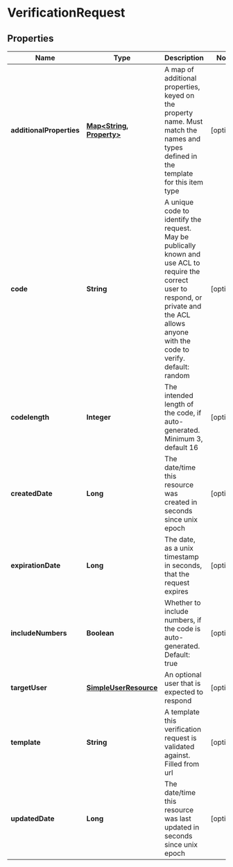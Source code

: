 
# VerificationRequest

## Properties
Name | Type | Description | Notes
------------ | ------------- | ------------- | -------------
**additionalProperties** | [**Map&lt;String, Property&gt;**](Property.md) | A map of additional properties, keyed on the property name.  Must match the names and types defined in the template for this item type |  [optional]
**code** | **String** | A unique code to identify the request. May be publically known and use ACL to require the correct user to respond, or private and the ACL allows anyone with the code to verify. default: random |  [optional]
**codelength** | **Integer** | The intended length of the code, if auto-generated. Minimum 3, default 16 |  [optional]
**createdDate** | **Long** | The date/time this resource was created in seconds since unix epoch |  [optional]
**expirationDate** | **Long** | The date, as a unix timestamp in seconds, that the request expires |  [optional]
**includeNumbers** | **Boolean** | Whether to include numbers, if the code is auto-generated. Default: true |  [optional]
**targetUser** | [**SimpleUserResource**](SimpleUserResource.md) | An optional user that is expected to respond |  [optional]
**template** | **String** | A template this verification request is validated against. Filled from url |  [optional]
**updatedDate** | **Long** | The date/time this resource was last updated in seconds since unix epoch |  [optional]



